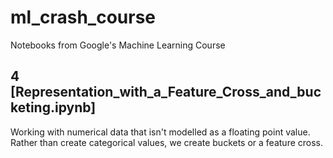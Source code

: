 # ml_crash_course
Notebooks from Google's Machine Learning Course

## 4 [Representation_with_a_Feature_Cross_and_bucketing.ipynb]
Working with numerical data that isn't modelled as a floating point value. Rather than create categorical values, we create buckets or a feature cross.
